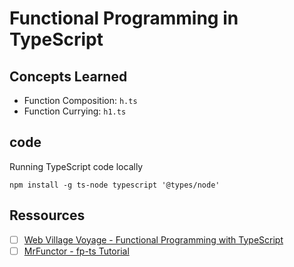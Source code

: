 # Functional Programming in TypeScript


## Concepts Learned

- Function Composition: `h.ts`
- Function Currying: `h1.ts`



## code

Running TypeScript code locally

```
npm install -g ts-node typescript '@types/node'
```

## Ressources

- [ ] [Web Village Voyage - Functional Programming with TypeScript](https://www.youtube.com/playlist?list=PLuPevXgCPUIMbCxBEnc1dNwboH6e2ImQo)
- [ ] [MrFunctor - fp-ts Tutorial](https://www.youtube.com/playlist?list=PLUMXrUa_EuePN94nJ2hAui5nWDj8RO3lH)
